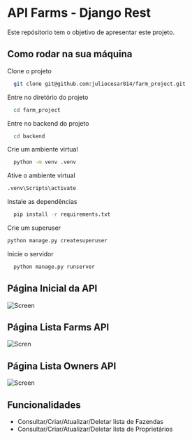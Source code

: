 # API Farms - Django Rest

Este repósitorio tem o objetivo de apresentar este projeto.

## Como rodar na sua máquina

Clone o projeto

```bash
  git clone git@github.com:juliocesar014/farm_project.git
```

Entre no diretório do projeto

```bash
  cd farm_project
```

Entre no backend do projeto

```bash
  cd backend
```

Crie um ambiente virtual

```bash
  python -m venv .venv
```

Ative o ambiente virtual

```bash
.venv\Scripts\activate
```

Instale as dependências

```bash
  pip install -r requirements.txt
```

Crie um superuser

```bash
python manage.py createsuperuser
```

Inicie o servidor

```bash
  python manage.py runserver
```

## Página Inicial da API

![Screen](https://uploaddeimagens.com.br/images/004/366/633/original/api-init.png?1677261399)

## Página Lista Farms API

![Scren](https://uploaddeimagens.com.br/images/004/366/638/original/farm-api.png?1677261579)

## Página Lista Owners API

![Screen](https://uploaddeimagens.com.br/images/004/366/642/original/owners-api.png?1677261658)

## Funcionalidades

- Consultar/Criar/Atualizar/Deletar lista de Fazendas
- Consultar/Criar/Atualizar/Deletar lista de Proprietários
